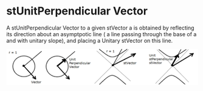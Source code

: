 # stUnitPerpendicular Vector

A stUnitPerpendicular Vector to a given stVector a is obtained by reflecting its direction about an asymptpotic line ( a line passing through the base of a and with unitary slope), and placing a Unitary stVector on this line.

![stUnitPerpencicular](https://github.com/probaxeoxebra/probaMinkoski/blob/master/Explicacions/Images/UnitPerpendicularVectors_EuclMink.png "Euclidean vs. Minkowskian Unit Perpendicularity")
